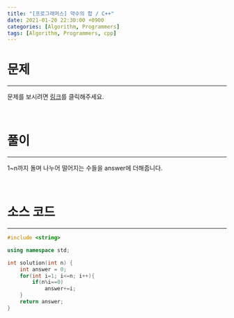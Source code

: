 ```yaml
---
title: "[프로그래머스] 약수의 합 / C++"
date: 2021-01-20 22:30:00 +0900
categories: [Algorithm, Programmers]
tags: [Algorithm, Programmers, cpp]
---
```




# **문제**

---



문제를 보시려면 [링크](https://programmers.co.kr/learn/courses/30/lessons/12928)를 클릭해주세요. 

<br/>

# **풀이**

---

1~n까지 돌며 나누어 떨어지는 수들을 answer에 더해줍니다.



<br/>

# **소스 코드**

---



```c++
#include <string>

using namespace std;

int solution(int n) {
    int answer = 0;
    for(int i=1; i<=n; i++){
        if(n%i==0)
            answer+=i;
    }
    return answer;
}
```

<br/>

<br/>